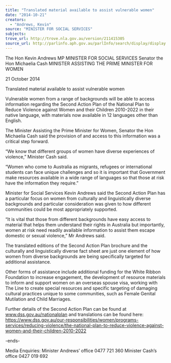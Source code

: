 ```yaml
---
title: "Translated material available to assist vulnerable women"
date: "2014-10-21"
creators:
  - "Andrews, Kevin"
source: "MINISTER FOR SOCIAL SERVICES"
subjects:
trove_url: http://trove.nla.gov.au/version/211415305
source_url: http://parlinfo.aph.gov.au/parlInfo/search/display/display.w3p;query=Id%3A%22media/pressrel/3460441%22
---
```


 

 The Hon Kevin Andrews MP  MINISTER FOR SOCIAL SERVICES   Senator the Hon Michaelia Cash  MINISTER ASSISTING THE PRIME MINISTER FOR WOMEN 

 21 October 2014 

 Translated material available to assist vulnerable women 

 Vulnerable women from a range of backgrounds will be able to access information regarding the Second  Action Plan of the National Plan to Reduce Violence against Women and their Children 2010-2022 in their  native language, with materials now available in 12 languages other than English.   

 The Minister Assisting the Prime Minister for Women, Senator the Hon Michaelia Cash said the provision  of and access to this information was a critical step forward.   

 “We know that different groups of women have diverse experiences of violence,” Minister Cash said.   

 “Women who come to Australia as migrants, refugees or international students can face unique  challenges and so it is important that Government make resources available in a wide range of languages  so that those at risk have the information they require.”   

 Minister for Social Services Kevin Andrews said the Second Action Plan has a particular focus on women  from culturally and linguistically diverse backgrounds and particular consideration was given to how  different communities could be most appropriately supported.    

 “It is vital that those from different backgrounds have easy access to material that helps them  understand their rights in Australia but importantly, women at risk need readily available information to  assist them escape domestic or sexual violence,” Mr Andrews said.    

 The translated editions of the Second Action Plan brochure and the culturally and linguistically diverse  fact sheet are just one element of how women from diverse backgrounds are being specifically targeted  for additional assistance.    

 Other forms of assistance include additional funding for the White Ribbon Foundation to increase  engagement, the development of resource materials to inform and support women on an overseas  spouse visa, working with The Line to create special resources and specific targeting of damaging cultural  practices unique to some communities, such as Female Genital Mutilation and Child Marriages.    

 Further details of the Second Action Plan can be found at www.dss.gov.au/nationalplan and translations  can be found here: https://www.dss.gov.au/our-responsibilities/women/programs-services/reducing-violence/the-national-plan-to-reduce-violence-against-women-and-their-children-2010-2022    

 -ends-   

 Media Enquiries: Minister Andrews’ office 0477 721 360  Minister Cash’s office 0427 019 692 

